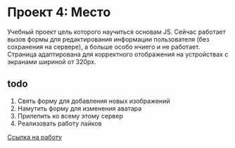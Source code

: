 # Проект 4: Место
Учебный проект цель которого научиться основам JS. Сейчас работает вызов формы для редактирования информации пользователя (без сохранения на сервере), а больше особо нчиего и не работает. Страница адаптирована для корректного отображения на устройствах с экранами шириной от 320px.

## todo
1. Свять форму для добавления новых изображений
2. Намутить форму для изменения аватара
3. Прилепить ко всему этому сервер
4. Реализовать работу лайков



[Ссылка на работу](https://fry13.github.io/mesto/)

